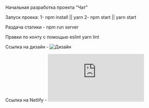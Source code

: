 Начальная разработка проекта "Чат"


Запуск проека:
1- npm install || yarn
2- npm start || yarn start

Раздача статики - npm run server

Правки по конту с помощью eslint 
yarn lint




Ссылка на дизайн - 
![Дизайн](https://www.figma.com/file/eJP7qMPoWMiwXN8XkvOndK/Sign-Up-Form-(Community)?node-id=3%3A2)

Ссылка на Netlify -
![Деплой](https://623b7aceb06ede000a8230d3--modest-sammet-0d3420.netlify.app/auth.html)